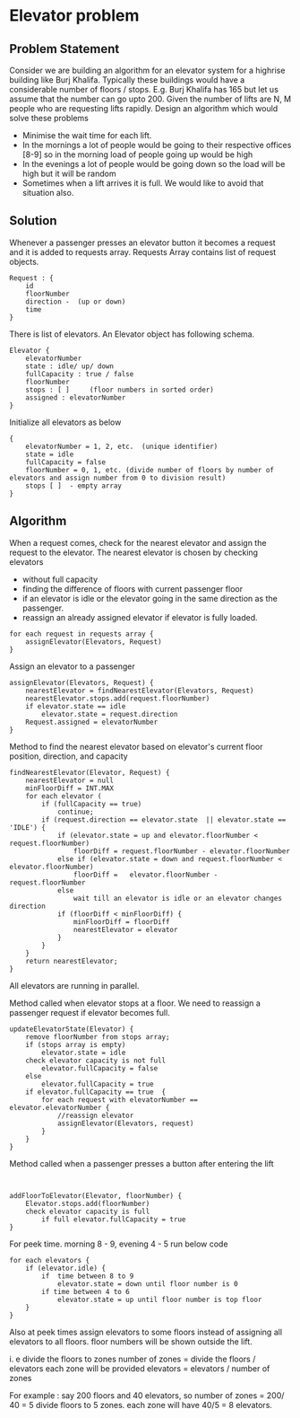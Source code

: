 # Elevator problem

## Problem Statement

Consider we are building an algorithm for an elevator system for a highrise building like Burj Khalifa. Typically these buildings would have a considerable number of floors / stops. E.g. Burj Khalifa has 165 but let us assume that the number can go upto 200. 
Given the number of lifts are N, M people who are requesting lifts rapidly. Design an algorithm which would solve these problems 
- Minimise the wait time for each lift. 
- In the mornings a lot of people would be going to their respective offices [8-9] so in the morning load of people going up would be high 
- In the evenings a lot of people would be going down so the load will be high but it will be random 
- Sometimes when a lift arrives it is full. We would like to avoid that situation also. 


## Solution

Whenever a passenger presses an elevator button it becomes a request and it is added to requests array. 
Requests Array contains list of request objects.

```
Request : {
	id
	floorNumber
	direction -  (up or down)
	time 
}
```
There is list of elevators. An Elevator object has following schema.

```
Elevator {
	elevatorNumber
	state : idle/ up/ down
	fullCapacity : true / false
	floorNumber
	stops : [ ]     (floor numbers in sorted order)
	assigned : elevatorNumber
}

```


Initialize all elevators as below

```
{
	elevatorNumber = 1, 2, etc.  (unique identifier)
	state = idle
	fullCapacity = false
	floorNumber = 0, 1, etc. (divide number of floors by number of elevators and assign number from 0 to division result)
	stops [ ]  - empty array
}

```

## Algorithm 

When a request comes, check for the nearest elevator and assign the request to the elevator. 
The nearest elevator is chosen by checking elevators 
-  without full capacity
-  finding the difference of floors with current passenger floor
-  if an elevator is idle or the elevator going in the same direction as the passenger. 
-  reassign an already assigned elevator if elevator is fully loaded.

```
for each request in requests array {
	assignElevator(Elevators, Request)
}

```
	
Assign an elevator to a passenger


```
assignElevator(Elevators, Request) {
	nearestElevator = findNearestElevator(Elevators, Request) 
	nearestElevator.stops.add(request.floorNumber)
	if elevator.state == idle
		elevator.state = request.direction
	Request.assigned = elevatorNumber
}

```

Method to find the nearest elevator based on elevator's current floor position, direction, and capacity

```
findNearestElevator(Elevator, Request) {
	nearestElevator = null
	minFloorDiff = INT.MAX
	for each elevator (
		if (fullCapacity == true)
			continue;
		if (request.direction == elevator.state  || elevator.state == 'IDLE') {
			if (elevator.state = up and elevator.floorNumber < request.floorNumber)
				floorDiff = request.floorNumber - elevator.floorNumber
			else if (elevator.state = down and request.floorNumber < elevator.floorNumber)
				floorDiff =   elevator.floorNumber - request.floorNumber
			else 
				wait till an elevator is idle or an elevator changes direction
			if (floorDiff < minFloorDiff) {
				minFloorDiff = floorDiff
				nearestElevator = elevator
			}
		} 
	}
	return nearestElevator;
}
```

All elevators are running in parallel. 

Method called when elevator stops at a floor. We need to reassign a passenger request if elevator becomes full.

```
updateElevatorState(Elevator) {
	remove floorNumber from stops array;
	if (stops array is empty)
		elevator.state = idle
	check elevator capacity is not full
		elevator.fullCapacity = false
	else
		elevator.fullCapacity = true
	if elevator.fullCapacity == true  {
		for each request with elevatorNumber == elevator.elevatorNumber {
			//reassign elevator
			assignElevator(Elevators, request)
		}
	}
}
```

Method called when a passenger presses a button after entering the lift 

```


addFloorToElevator(Elevator, floorNumber) {
	Elevator.stops.add(floorNumber)
	check elevator capacity is full
		if full elevator.fullCapacity = true
}

```

For peek time. morning 8 - 9, evening 4 - 5 run below code

```
for each elevators {	
	if (elevator.idle) {
		if  time between 8 to 9
			elevator.state = down until floor number is 0
		if time between 4 to 6
			elevator.state = up until floor number is top floor
	}
}
```

Also at peek times assign elevators to some floors instead of assigning all elevators to all floors. floor numbers will be shown outside the lift.

i. e divide the floors to zones 
number of zones  =  divide the floors / elevators 
each zone will be provided elevators = elevators / number of zones
	
For example : 
	say 200 floors and 40 elevators, so number of zones = 200/ 40 = 5
	divide floors to 5 zones. each zone will have 40/5 = 8 elevators.

